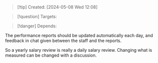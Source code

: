 
>[!tip] Created: [2024-05-08 Wed 12:08]

>[!question] Targets: 

>[!danger] Depends: 

The performance reports should be updated automatically each day, and feedback in chat given between the staff and the reports.

So a yearly salary review is really a daily salary review.  Changing what is measured can be changed with a discussion.